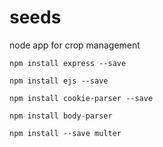 # seeds
node app for crop management  

`npm install express --save`

`npm install ejs --save`

`npm install cookie-parser --save`

`npm install body-parser`

`npm install --save multer`
